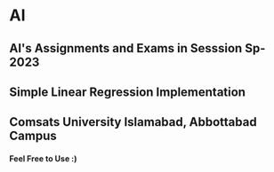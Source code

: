 # AI 
## AI's Assignments and Exams in Sesssion Sp-2023

## Simple Linear Regression Implementation

## Comsats University Islamabad, Abbottabad Campus


#### Feel Free to Use :)